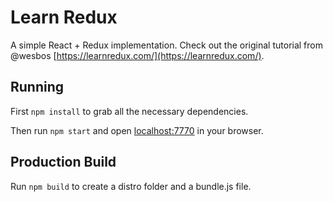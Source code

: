 # Learn Redux

A simple React + Redux implementation. Check out the original tutorial from  @wesbos 
[https://learnredux.com/](https://learnredux.com/).

## Running

First `npm install` to grab all the necessary dependencies. 

Then run `npm start` and open <localhost:7770> in your browser.

## Production Build

Run `npm build` to create a distro folder and a bundle.js file.
